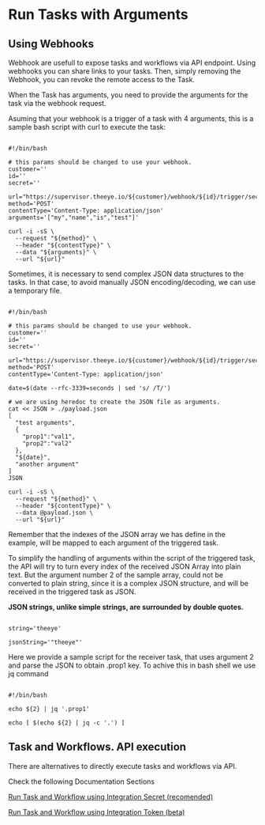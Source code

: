 
# Run Tasks with Arguments

## Using Webhooks

Webhook are usefull to expose tasks and workflows via API endpoint.
Using webhooks you can share links to your tasks. Then, simply removing the Webhook, you can revoke the remote access to the Task.

When the Task has arguments, you need to provide the arguments for the task via the webhook request.

Asuming that your webhook is a trigger of a task with 4 arguments, this is a sample bash script with curl to execute the task:


```shell

#!/bin/bash

# this params should be changed to use your webhook.
customer=''
id=''
secret=''

url="https://supervisor.theeye.io/${customer}/webhook/${id}/trigger/secret/${secret}"
method='POST'
contentType='Content-Type: application/json'
arguments='["my","name","is","test"]'

curl -i -sS \
  --request "${method}" \
  --header "${contentType}" \
  --data "${arguments}" \
  --url "${url}"

```

Sometimes, it is necessary to send complex JSON data structures to the tasks.
In that case, to avoid manually JSON encoding/decoding, we can use a temporary file.

```shell

#!/bin/bash

# this params should be changed to use your webhook.
customer=''
id=''
secret=''

url="https://supervisor.theeye.io/${customer}/webhook/${id}/trigger/secret/${secret}"
method='POST'
contentType='Content-Type: application/json'

date=$(date --rfc-3339=seconds | sed 's/ /T/')

# we are using heredoc to create the JSON file as arguments.
cat << JSON > ./payload.json
[
  "test arguments",
  {
    "prop1":"val1",
    "prop2":"val2"
  },
  "${date}",
  "another argument"
]
JSON

curl -i -sS \
  --request "${method}" \
  --header "${contentType}" \
  --data @payload.json \
  --url "${url}"

```

Remember that the indexes of the JSON array we has define in the example, will be mapped to each argument of the triggered task.

To simplify the handling of arguments within the script of the triggered task, the API will try to turn every index of the received JSON Array into plain text. But the argument number 2 of the sample array, could not be converted to plain string, since it is a complex JSON structure, and will be received in the triggered task as JSON.

**JSON strings, unlike simple strings, are surrounded by double quotes.**

```shell

string='theeye'

jsonString='"theeye"'

```

Here we provide a sample script for the receiver task, that uses argument 2 and parse the JSON to obtain .prop1 key. To achive this in bash shell we use jq command


```shell

#!/bin/bash

echo ${2} | jq '.prop1'

echo [ $(echo ${2} | jq -c '.') ]

```

## Task and Workflows. API execution

There are alternatives to directly execute tasks and workflows vía API.

Check the following Documentation Sections


[Run Task and Workflow using Integration Secret (recomended)](/integrations/api/api_resources_task/#1-using-task-secret-key-integration-feature-40recommended41)

[Run Task and Workflow using Integration Token (beta)](/integrations/api/api_resources_task/#2-using-api-integration-token-beta)
